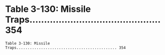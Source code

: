 # Table 3-130: Missile Traps............................................. 354

```
Table 3-130: Missile Traps............................................. 354

```

